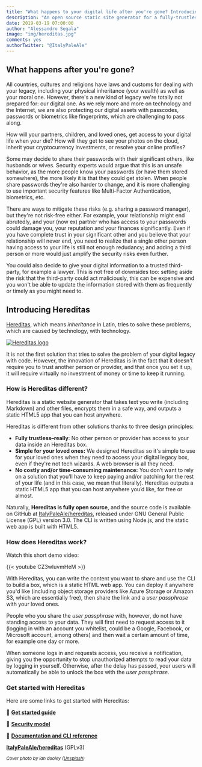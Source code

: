 ```yaml
---
title: "What happens to your digital life after you're gone? Introducing Hereditas"
description: "An open source static site generator for a fully-trustless digital legacy box"
date: 2019-03-19 07:00:00
author: "Alessandro Segala"
image: "img/hereditas.jpg"
comments: yes
authorTwitter: "@ItalyPaleAle"
---
```


## What happens after you're gone?

All countries, cultures and religions have laws and customs for dealing with your legacy, including your physical inheritance (your wealth) as well as your moral one. However, there's a new kind of legacy we're totally not prepared for: our digital one. As we rely more and more on technology and the Internet, we are also protecting our digital assets with passcodes, passwords or biometrics like fingerprints, which are challenging to pass along.

How will your partners, children, and loved ones, get access to your digital life when your die? How will they get to see your photos on the cloud, inherit your cryptocurrency investments, or resolve your online profiles?

Some may decide to share their passwords with their significant others, like husbands or wives. Security experts would argue that this is an unsafe behavior, as the more people know your passwords (or have them stored somewhere), the more likely it is that they could get stolen. When people share passwords they're also harder to change, and it is more challenging to use important security features like Multi-Factor Authentication, biometrics, etc.

There are ways to mitigate these risks (e.g. sharing a password manager), but they're not risk-free either. For example, your relationship might end abrutedly, and your (now ex) partner who has access to your passwords could damage you, your reputation and your finances significantly. Even if you have complete trust in your significant other and you believe that your relationship will never end, you need to realize that a single other person having access to your life is still not enough redudancy; and adding a third person or more would just amplify the security risks even further.

You could also decide to give your digital information to a trusted third-party, for example a lawyer. This is not free of downsides too: setting aside the risk that the third-party could act maliciously, this can be expensive and you won't be able to update the information stored with them as frequently or timely as you might need to.

## Introducing Hereditas

[Hereditas](https://hereditas.app), which means *inheritance* in Latin, tries to solve these problems, which are caused by technology, with technology.

[![Hereditas logo](/assets/hereditas/hereditas-logo.png)](https://hereditas.app)

It is not the first solution that tries to solve the problem of your digital legacy with code. However, the innovation of Hereditas is in the fact that it doesn't require you to trust another person or provider, and that once you set it up, it will require virtually no investment of money or time to keep it running.

### How is Hereditas different?

Hereditas is a static website generator that takes text you write (including Markdown) and other files, encrypts them in a safe way, and outputs a static HTML5 app that you can host anywhere.

Hereditas is different from other solutions thanks to three design principles:

* **Fully trustless–really**: No other person or provider has access to your data inside an Hereditas box.
* **Simple for your loved ones:** We designed Hereditas so it's simple to use for your loved ones when they need to access your digital legacy box, even if they're not tech wizards. A web browser is all they need.
* **No costly and/or time-consuming maintenance:** You don’t want to rely on a solution that you’ll have to keep paying and/or patching for the rest of your life (and in this case, we mean that literally). Hereditas outputs a static HTML5 app that you can host anywhere you’d like, for free or almost.

Naturally, **Hereditas is fully open source**, and the source code is available on GitHub at [ItalyPaleAle/hereditas](https://github.com/ItalyPaleAle/hereditas), released under GNU General Public License (GPL) version 3.0. The CLI is written using Node.js, and the static web app is built with HTML5.

### How does Hereditas work?

Watch this short demo video:

{{< youtube CZ3wIuvmHeM >}}

With Hereditas, you can write the content you want to share and use the CLI to build a box, which is a static HTML web app. You can deploy it anywhere you'd like (including object storage providers like Azure Storage or Amazon S3, which are essentially free), then share the link and a *user passphrase* with your loved ones.

People who you share the *user passphrase* with, however, do not have standing access to your data. They will first need to request access to it (logging in with an account you whitelist, could be a Google, Facebook, or Microsoft account, among others) and then wait a certain amount of time, for example one day or more.

When someone logs in and requests access, you receive a notification, giving you the opportunity to stop unauthorized attempts to read your data by logging in yourself. Otherwise, after the delay has passed, your users will automatically be able to unlock the box with the *user passphrase*.

### Get started with Hereditas

Here are some links to get started with Hereditas:

🚀 [**Get started guide**](https://hereditas.app/guides/get-started.html)

🔐 [**Security model**](https://hereditas.app/introduction/security-model.html)

📘 [**Documentation and CLI reference**](https://hereditas.app)

<i class="fab fa-github"></i> [**ItalyPaleAle/hereditas**](https://github.com/ItalyPaleAle/hereditas) (GPLv3)

<small>*Cover photo by ian dooley ([Unsplash](https://unsplash.com/@sadswim))*</small>
